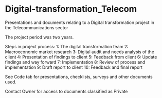 # Digital-transformation_Telecom
Presentations and documents relating to a Digital transformation project in the Telecommunications sector

The project period was two years.

Steps in project process:
1: The digital transformation team
2: Macroeconomic market research
3: Digital audit and needs analysis of the client
4: Presentation of findings to client
5: Feedback from client
6: Update findings and way forward
7: Implementation
8: Review of process and implementation
9: Draft report to client
10: Feedback and final report

See Code tab for presentations, checklists, surveys and other documents used.

Contact Owner for access to documents classified as Private
